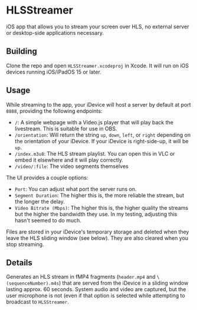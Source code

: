 # HLSStreamer
iOS app that allows you to stream your screen over HLS, no external server or desktop-side applications necessary.

## Building

Clone the repo and open `HLSStreamer.xcodeproj` in Xcode. It will run on iOS devices running iOS/iPadOS 15 or later.

## Usage

While streaming to the app, your iDevice will host a server by default at port `8888`, providing the following endpoints:

- `/`: A simple webpage with a Video.js player that will play back the livestream. This is suitable for use in OBS.
- `/orientation`: Will return the string `up`, `down`, `left`, or `right` depending on the orientation of your iDevice.
    If your iDevice is right-side-up, it will be `up`.
- `/index.m3u8`: The HLS stream playlist. You can open this in VLC or embed it elsewhere and it will play correctly.
- `/video/:file`: The video segments themselves

The UI provides a couple options:
- `Port`: You can adjust what port the server runs on.
- `Segment Duration`: The higher this is, the more reliable the stream, but the longer the delay.
- `Video Bitrate (Mbps)`: The higher this is, the higher quality the streams but the higher the bandwidth
  they use. In my testing, adjusting this hasn't seemed to do much.

Files are stored in your iDevice's temporary storage and deleted when they leave the HLS sliding window (see below).
They are also cleared when you stop streaming.

## Details

Generates an HLS stream in fMP4 fragments (`header.mp4` and `\(sequenceNumber).m4s`) that are served from the
iDevice in a sliding window lasting approx. 60 seconds. System audio and video are captured, but the user
microphone is not (even if that option is selected while attempting to broadcast to `HLSStreamer`.
